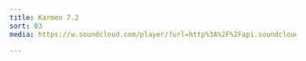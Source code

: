 ```yaml
---
title: Karmen 7.2
sort: 03
media: https://w.soundcloud.com/player/?url=http%3A%2F%2Fapi.soundcloud.com%2Ftracks%2F76309301

---
```

